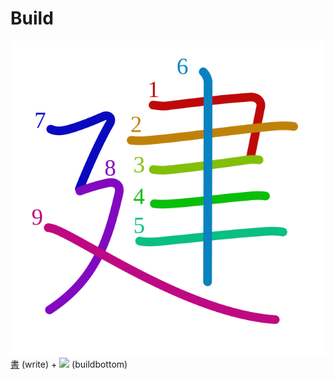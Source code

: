 # Build
![5efa](Kanji/kanji-colorize/5efa.svg)
[書](Kanji/kanji-dict/書.md) (write) + ![](http://www.kanjidamage.com/assets/radsmall/build-c6a3233dd21991442cf26febb163e51c7156c6c0c03d6d613daf8d96f442768e.jpg) (buildbottom)